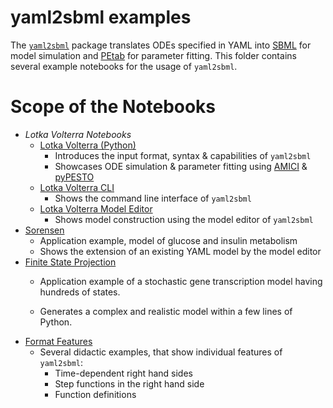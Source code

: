# yaml2sbml examples

The [`yaml2sbml`](https://github.com/yaml2sbml-dev/yaml2sbml) package translates ODEs specified in YAML into [SBML](http://sbml.org/) for model simulation and [PEtab](https://github.com/PEtab-dev/PEtab) for parameter fitting. This folder contains several example notebooks for the usage of `yaml2sbml`.

# Scope of the Notebooks

*   _Lotka Volterra Notebooks_
    *   [Lotka Volterra (Python)](./Lotka_Volterra/Lotka_Volterra_python/Lotka_Volterra.ipynb)
        *   Introduces the input format, syntax & capabilities of `yaml2sbml`
        *   Showcases ODE simulation & parameter fitting using [AMICI](https://github.com/AMICI-dev/AMICI) & [pyPESTO](https://github.com/ICB-DCM/pyPESTO)
    *   [Lotka Volterra CLI](./Lotka_Volterra/Lotka_Volterra_CLI/Lotka_Volterra_CLI.ipynb)
        *   Shows the command line interface of `yaml2sbml`
    *   [Lotka Volterra Model Editor](./Lotka_Volterra/Lotka_Volterra_Model_Editor/Lotka_Volterra_Model_Editor.ipynb)
        *   Shows model construction using the model editor of `yaml2sbml`
*   [Sorensen](./Sorensen/yaml2sbml_Sorensen.ipynb)
    *   Application example, model of glucose and insulin metabolism
    *   Shows the extension of an existing YAML model by the model editor
*   [Finite State Projection](./Finite_State_Projection/Finite_State_Projection.ipynb)
    *   Application example of a stochastic gene transcription model having hundreds of states.

    *   Generates a complex and realistic model within a few lines of Python.
*   [Format Features](./Format_Features/Format_Features.ipynb)
    *   Several didactic examples, that show individual features of `yaml2sbml`:
        *   Time-dependent right hand sides
        *   Step functions in the right hand side
        *   Function definitions
